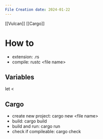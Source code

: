 ```yaml
---
File Creation date: 2024-01-22
---
```

[[Vulcan]]
[[Cargo]]

# How to 
- extension: .rs
- compile: rustc \<file name\>
## Variables
let \<


## Cargo
- create new project: cargo new \<file name\>
- build: cargo build
- build and run: cargo run
- check if compileable: cargo check
